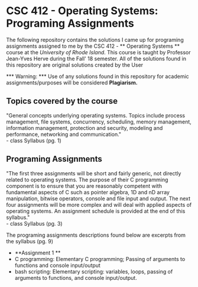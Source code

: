 # **CSC 412 - Operating Systems:** Programing Assignments #

The following repository contains the solutions I came up for programing assignments assigned to me by the CSC 412 - ** Operating Systems ** course at the *University of Rhode Island*. This course is taught by Professor Jean-Yves Herve during the Fall' 18 semester. All of the solutions found in this repository are original solutions created by the User

*** Warning: *** Use of any solutions found in this repository for academic assignments/purposes will be considered **Plagiarism.**

## Topics covered by the course ##

"General concepts underlying operating systems. Topics include process management, file systems, concurrency, scheduling, memory management, information management, protection and security, modeling and performance, networking and communication."  
  \- class Syllabus (pg. 1)

 ## Programing Assignments ##

"The first three assignments will be short and fairly generic, not directly related to operating systems. The purpose of their C programming component is to ensure that you are reasonably competent with fundamental aspects of C such as pointer algebra, 1D and nD array manipulation, bitwise operators, console and file input and output. The next four assignments will be more complex and will deal with applied aspects of operating systems. An assignment schedule is provided at the end of this syllabus."  
  \- class Syllabus (pg. 3)

The programing assignments descriptions found below are excerpts from the syllabus (pg. 9)
 - **Assignment 1 **
  - C programming: Elementary C programming; Passing of arguments to functions and console input/output
  - bash scripting: Elementary scripting: variables, loops, passing of arguments to functions, and console input/output.
